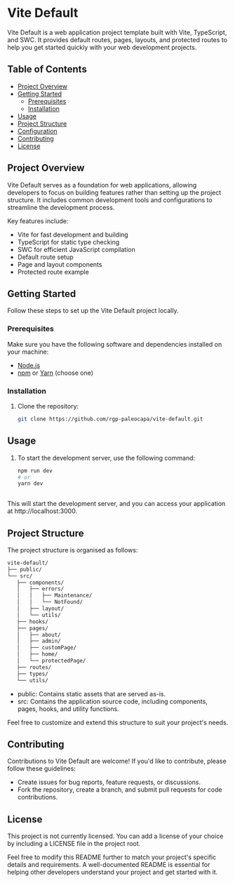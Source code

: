 # Vite Default

Vite Default is a web application project template built with Vite, TypeScript, and SWC. It provides default routes, pages, layouts, and protected routes to help you get started quickly with your web development projects.

## Table of Contents

- [Project Overview](#project-overview)
- [Getting Started](#getting-started)
  - [Prerequisites](#prerequisites)
  - [Installation](#installation)
- [Usage](#usage)
- [Project Structure](#project-structure)
- [Configuration](#configuration)
- [Contributing](#contributing)
- [License](#license)

## Project Overview

Vite Default serves as a foundation for web applications, allowing developers to focus on building features rather than setting up the project structure. It includes common development tools and configurations to streamline the development process.

Key features include:

- Vite for fast development and building
- TypeScript for static type checking
- SWC for efficient JavaScript compilation
- Default route setup
- Page and layout components
- Protected route example

## Getting Started

Follow these steps to set up the Vite Default project locally.

### Prerequisites

Make sure you have the following software and dependencies installed on your machine:

- [Node.js](https://nodejs.org/)
- [npm](https://www.npmjs.com/) or [Yarn](https://yarnpkg.com/) (choose one)

### Installation

1. Clone the repository:

   ```bash
   git clone https://github.com/rgp-paleocapa/vite-default.git

## Usage

1. To start the development server, use the following command:
   ```bash
   npm run dev
   # or
   yarn dev
  
This will start the development server, and you can access your application at http://localhost:3000.
  
## Project Structure 

The project structure is organised as follows:

   ```bash
   vite-default/
  ├── public/
  └── src/
      ├── components/
      │   ├── errors/
      │   │   ├── Maintenance/
      │   │   └── NotFound/
      │   ├── layout/
      │   └── utils/
      ├── hooks/
      ├── pages/
      │   ├── about/
      │   ├── admin/
      │   ├── customPage/
      │   ├── home/
      │   └── protectedPage/
      ├── routes/
      ├── types/
      └── utils/
```
    

- public: Contains static assets that are served as-is.
- src: Contains the application source code, including components, pages, hooks, and utility functions.

Feel free to customize and extend this structure to suit your project's needs.

## Contributing

Contributions to Vite Default are welcome! If you'd like to contribute, please follow these guidelines:

- Create issues for bug reports, feature requests, or discussions.
- Fork the repository, create a branch, and submit pull requests for code contributions.

## License

This project is not currently licensed. You can add a license of your choice by including a LICENSE file in the project root.

Feel free to modify this README further to match your project's specific details and requirements. A well-documented README is essential for helping other developers understand your project and get started with it.